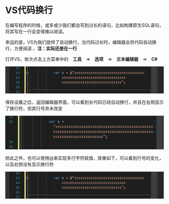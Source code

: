 # VS代码换行

在编写程序的时候，或多或少我们都会写到过长的语句，比如构建原生SQL语句，将其写在一行会变得难以阅读。

幸运的是，VS为我们提供了自动换行，当代码过长时，编辑器会将代码自动换行，方便阅读 。**注：实际还是在一行**

打开VS，依次点击上方菜单中的　**工具**　=>　**选项**　=>　**文本编辑器**　=>　**C#**

![](https://github.com/sbchong/sbchong.github.io/blob/master/_posts/pic/%E6%8D%A2%E8%A1%8C.png)

保存设置之后，返回编辑器界面，可以看到长代码已经自动换行，并且在右侧显示了换行符，但其行号并未改变

![image-20200421180909043](https://raw.githubusercontent.com/sbchong/sbchong.github.io/master/_posts/pic/VS%E6%95%88%E6%9E%9C.png)

除此之外，也可以使用@来实现多行字符赋值，效果如下，可以看到行号的变化，以及右侧没有显示换行符

![image-20200421181255261](https://github.com/sbchong/sbchong.github.io/blob/master/_posts/pic/%E6%8D%A2%E8%A1%8C.png)
